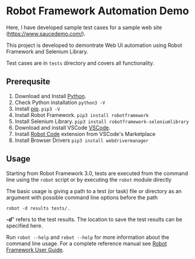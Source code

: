 # Robot Framework Automation Demo
Here, I have developed sample test cases for a sample web site (https://www.saucedemo.com/).

This project is developed to demontrate Web UI automation using Robot Framework and Selenium Library.

Test cases are in `tests` directory and covers all functionality.

## Prerequsite
1. Download and Install [Python](https://www.python.org/downloads/ "Python").
2. Check Python installation
    `python3 -V`
3. Install [pip](https://pip.pypa.io/ "pip").
    `pip3 -V`
4. Install Robot Framework.
    `pip3 install robotframework`
5. Install Selenium Library.
    `pip3 install robotframework-seleniumlibrary`
6. Download and install VSCode [VSCode](https://code.visualstudio.com/docs/?dv=osx "VSCode").
7. Install [Robot Code](https://marketplace.visualstudio.com/items?itemName=d-biehl.robotcode "Robot Code") extension from VSCode's Marketplace
8. Install Browser Drivers 
    `pip3 install webdrivermanager`


## Usage
Starting from Robot Framework 3.0, tests are executed from the command line
using the ``robot`` script or by executing the ``robot`` module directly

The basic usage is giving a path to a test (or task) file or directory as an
argument with possible command line options before the path

    robot -d results tests/.

***-d***" refers to the test results. The location to save the test results can be specified here.


Run ``robot --help`` and ``rebot --help`` for more information about the command
line usage. For a complete reference manual see [Robot Framework User Guide](https://robotframework.org/robotframework/latest/RobotFrameworkUserGuide.html "Robot Framework User Guide").
